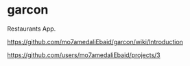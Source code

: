 # garcon
Restaurants App.

https://github.com/mo7amedaliEbaid/garcon/wiki/Introduction

https://github.com/users/mo7amedaliEbaid/projects/3
